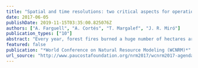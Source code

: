 ```yaml
---
title: "Spatial and time resolutions: two critical aspects for operational forest fire spread simulation"
date: 2017-06-05
publishDate: 2019-11-15T03:35:00.825076Z
authors: ["A. Farguell", "A. Cortés", "T. Margalef", "J. R. Miró"]
publication_types: ["10"]
abstract: "Every year, forest fires burned a huge number of hectares around the world causing important consequences on the atmosphere, biodiversity and economy.  For that reason, the scientific community from different fields have invested lots of efforts in developing models and tools to better understand the behavior of such as phenomenon.  However, this discipline implies the collaboration of scientists from different fields such as fuel modelling, atmosphere behavior forecast, fire modelling, and so on.  Beside the theoretical studies oriented to generate knowledge in order to analyzed past forest fires, this interdisciplinary effort is also focused to generate operational tools that helps firefighter to take decision during and ongoing event.  In this sense, computer science is a key point. The prognostic data will be useful if it is delivered earlier enough to be used as a decision support data at real time.  So, urgent computing will be required. WRF-SFIRE is a wildland fire simulator, which couples a meteorological model called Weather Research and Forecasting Model (WRF) and a forest fire simulator, SFIRE. This coupling strategy reproduces the interaction between the propagation of the fire and the atmosphere surrounding it.  The mesh resolution used to solve the atmosphere evolution has a deep impact in the prediction of small scale meteorological effects. At the same time, the ability of introducing these small scale meteorological events into the forest fire simulation implies enhancements in the quality of the data that drives the simulation, therefore, better fire propagation predictions are obtained.  Furthermore, the data frequency or time resolution of the input data, also has an impact in the prediction results. However, increasing time and spatial resolution directly affects the execution time required to evaluate the mentioned models. So, exploiting the computational resources to their extreme is mandatory to accelerate as much as possible the prediction system in order to be feasible to be used in operational scenarios. This work shows how HPC (High Performance Computing) is the way to accelerate all these processes in order to provide reliable results under strict real time constraints."
featured: false
publication: "*World Conference on Natural Resource Modeling (WCNRM)*"
url_source: "http://www.paucostafoundation.org/nrm2017/wcnrm2017-agenda"
---
```


